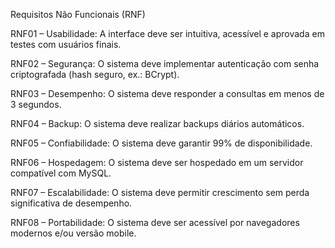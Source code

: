 Requisitos Não Funcionais (RNF)

RNF01 – Usabilidade: A interface deve ser intuitiva, acessível e aprovada em testes com usuários finais.

RNF02 – Segurança: O sistema deve implementar autenticação com senha criptografada (hash seguro, ex.: BCrypt).

RNF03 – Desempenho: O sistema deve responder a consultas em menos de 3 segundos.

RNF04 – Backup: O sistema deve realizar backups diários automáticos.

RNF05 – Confiabilidade: O sistema deve garantir 99% de disponibilidade.

RNF06 – Hospedagem: O sistema deve ser hospedado em um servidor compatível com MySQL.

RNF07 – Escalabilidade: O sistema deve permitir crescimento sem perda significativa de desempenho.

RNF08 – Portabilidade: O sistema deve ser acessível por navegadores modernos e/ou versão mobile.